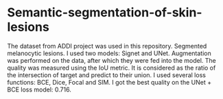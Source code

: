 <h1>Semantic-segmentation-of-skin-lesions</h1>
The dataset from ADDI project was used in this repository. Segmented melanocytic lesions. I used two models: Signet and UNet. Augmentation was performed on the data, after which they were fed into the model. The quality was measured using the IoU metric. It is considered as the ratio of the intersection of target and predict to their union. I used several loss functions: BCE, Dice, Focal and SIM. I got the best quality on the UNet + BCE loss model: 0.716.
